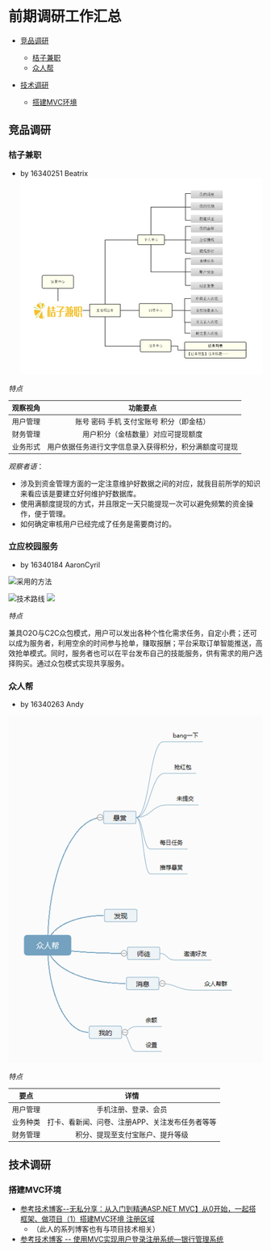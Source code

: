 # 前期调研工作汇总
- [竞品调研](#竞品调研)
  - [桔子兼职](#桔子兼职) 
  - [众人帮](#众人帮) 

- [技术调研](#技术调研)
  - [搭建MVC环境](#搭建MVC环境)

  

## 竞品调研

### 桔子兼职
 - by 16340251 Beatrix
![Alt](./Images/OrangeJob.png)

*特点*

|观察视角|功能要点|
|:---:|:---:|
|用户管理|账号 密码 手机 支付宝账号 积分（即金桔）|
|财务管理|用户积分（金桔数量）对应可提现额度|
|业务形式|用户依据任务进行文字信息录入获得积分，积分满额度可提现|

*观察者语*：
  - 涉及到资金管理方面的一定注意维护好数据之间的对应，就我目前所学的知识来看应该是要建立好何维护好数据库。
  - 使用满额度提现的方式，并且限定一天只能提现一次可以避免频繁的资金操作，便于管理。
  - 如何确定审核用户已经完成了任务是需要商讨的。
  
### 立应校园服务  
 - by 16340184 AaronCyril
 
![采用的方法](http://a3.qpic.cn/psb?/V12Yw7W81QAuHz/pEi9x*K*iCEyxb2hJ.o65anf5XD.Vuv6pMuyZqv0UXU!/m/dL4AAAAAAAAAnull&bo=mgKaAAAAAAADByA!&rf=photolist&t=5)

![技术路线](http://a4.qpic.cn/psb?/V12Yw7W81QAuHz/7rjwHrmbXkTMsLnmvQ5V.rbpwsoKQglgQK*FmRfsXVs!/m/dDcBAAAAAAAAnull&bo=8wFXAQAAAAADB4Y!&rf=photolist&t=5)
![](http://a4.qpic.cn/psb?/V12Yw7W81QAuHz/M*8eAKW.Xw3RSDub9yQOWssYWsbPlk3lBX.U1M7fBaw!/m/dL8AAAAAAAAAnull&bo=JAKEAQAAAAADB4E!&rf=photolist&t=5)

*特点*

兼具O2O与C2C众包模式，用户可以发出各种个性化需求任务，自定小费；还可以成为服务者，利用空余的时间参与抢单，赚取报酬；平台采取订单智能推送，高效抢单模式。同时，服务者也可以在平台发布自己的技能服务，供有需求的用户选择购买。通过众包模式实现共享服务。

### 众人帮
 - by 16340263 Andy
 
 ![Alt](./Images/Andy_investigation.png)
 
 *特点*
 
 |要点|详情|
 |:---:|:---:|
 |用户管理|手机注册、登录、会员|
 |业务种类|打卡、看新闻、问卷、注册APP、关注发布任务者等等|
 |财务管理|积分、提现至支付宝账户、提升等级|
 
## 技术调研

### 搭建MVC环境

 - [参考技术博客--无私分享：从入门到精通ASP.NET MVC】从0开始，一起搭框架、做项目（1）搭建MVC环境 注册区域 ](https://www.cnblogs.com/yuangang/p/5472798.html)
   - （此人的系列博客也有与项目技术相关） 
 - [参考技术博客 -- 使用MVC实现用户登录注册系统—银行管理系统](https://blog.csdn.net/aA518189/article/details/78858323)
